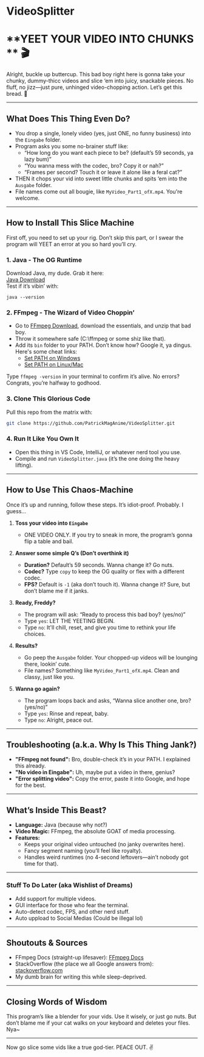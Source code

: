 # VideoSplitter

# **YEET YOUR VIDEO INTO CHUNKS ** 🎬

Alright, buckle up buttercup. This bad boy right here is gonna take your chunky, dummy-thicc videos and slice ‘em into juicy, snackable pieces. No fluff, no jizz—just pure, unhinged video-chopping action. Let’s get this bread. 😤

---

## **What Does This Thing Even Do?**
- You drop a single, lonely video (yes, just ONE, no funny business) into the `Eingabe` folder.  
- Program asks you some no-brainer stuff like:  
  - “How long do you want each piece to be? (default’s 59 seconds, ya lazy bum)”  
  - “You wanna mess with the codec, bro? Copy it or nah?”  
  - “Frames per second? Touch it or leave it alone like a feral cat?”  
- THEN it chops your vid into sweet little chunks and spits ‘em into the `Ausgabe` folder.  
- File names come out all bougie, like `MyVideo_Part1_ofX.mp4`. You're welcome.

---

## **How to Install This Slice Machine**
First off, you need to set up your rig. Don’t skip this part, or I swear the program will YEET an error at you so hard you’ll cry.  

### **1. Java - The OG Runtime**  
Download Java, my dude. Grab it here:  
[Java Download](https://www.oracle.com/java/technologies/javase-downloads.html)  
Test if it’s vibin’ with:  
``` 
java --version
```  

### **2. FFmpeg - The Wizard of Video Choppin’**  
- Go to [FFmpeg Download](https://ffmpeg.org/download.html), download the essentials, and unzip that bad boy.  
- Throw it somewhere safe (C:\ffmpeg or some shiz like that).  
- Add its `bin` folder to your PATH. Don’t know how? Google it, ya dingus. Here's some cheat links:  
  - [Set PATH on Windows](https://www.architectryan.com/2018/03/17/add-to-the-path-on-windows-10/)  
  - [Set PATH on Linux/Mac](https://opensource.com/article/17/6/set-path-linux)  

Type `ffmpeg -version` in your terminal to confirm it’s alive. No errors? Congrats, you’re halfway to godhood.  

### **3. Clone This Glorious Code**  
Pull this repo from the matrix with:  
```bash
git clone https://github.com/PatrickMagAnime/VideoSplitter.git
```  

### **4. Run It Like You Own It**  
- Open this thing in VS Code, IntelliJ, or whatever nerd tool you use.  
- Compile and run `VideoSplitter.java` (it’s the one doing the heavy lifting).  

---

## **How to Use This Chaos-Machine**  
Once it’s up and running, follow these steps. It’s idiot-proof. Probably. I guess...

1. **Toss your video into `Eingabe`**  
   - ONE VIDEO ONLY. If you try to sneak in more, the program’s gonna flip a table and bail.  

2. **Answer some simple Q’s (Don’t overthink it)**  
   - **Duration?** Default’s 59 seconds. Wanna change it? Go nuts.  
   - **Codec?** Type `copy` to keep the OG quality or flex with a different codec.  
   - **FPS?** Default is `-1` (aka don’t touch it). Wanna change it? Sure, but don’t blame me if it janks.  

3. **Ready, Freddy?**  
   - The program will ask: “Ready to process this bad boy? (yes/no)”  
   - Type `yes`: LET THE YEETING BEGIN.  
   - Type `no`: It'll chill, reset, and give you time to rethink your life choices.  

4. **Results?**  
   - Go peep the `Ausgabe` folder. Your chopped-up videos will be lounging there, lookin’ cute.  
   - File names? Something like `MyVideo_Part1_ofX.mp4`. Clean and classy, just like you.  

5. **Wanna go again?**  
   - The program loops back and asks, “Wanna slice another one, bro? (yes/no)”  
   - Type `yes`: Rinse and repeat, baby.  
   - Type `no`: Alright, peace out.  

---

## **Troubleshooting (a.k.a. Why Is This Thing Jank?)**  
- **"FFmpeg not found":** Bro, double-check it’s in your PATH. I explained this already.  
- **"No video in Eingabe":** Uh, maybe put a video in there, genius?  
- **"Error splitting video":** Copy the error, paste it into Google, and hope for the best.  

---

## **What’s Inside This Beast?**  
- **Language:** Java (because why not?)  
- **Video Magic:** FFmpeg, the absolute GOAT of media processing.  
- **Features:**  
  - Keeps your original video untouched (no janky overwrites here).  
  - Fancy segment naming (you’ll feel like royalty).  
  - Handles weird runtimes (no 4-second leftovers—ain’t nobody got time for that).  

---

### **Stuff To Do Later (aka Wishlist of Dreams)**  
- Add support for multiple videos.  
- GUI interface for those who fear the terminal.  
- Auto-detect codec, FPS, and other nerd stuff.
- Auto uppload to Social Medias (Could be illegal lol)  

---

## **Shoutouts & Sources**  
- FFmpeg Docs (straight-up lifesaver): [FFmpeg Docs](https://ffmpeg.org/documentation.html)  
- StackOverflow (the place we all Google answers from): [stackoverflow.com](https://stackoverflow.com)  
- My dumb brain for writing this while sleep-deprived.  

---

## **Closing Words of Wisdom**  
This program’s like a blender for your vids. Use it wisely, or just go nuts. But don’t blame me if your cat walks on your keyboard and deletes your files. Nya~   

---

Now go slice some vids like a true god-tier. PEACE OUT. ✌️  
